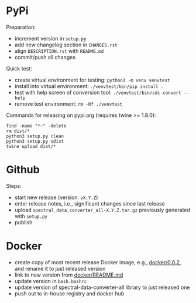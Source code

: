 PyPi
====

Preparation:

* increment version in `setup.py`
* add new changelog section in `CHANGES.rst`
* align `DESCRIPTION.rst` with `README.md`  
* commit/push all changes

Quick test:

* create virtual environment for testing: `python3 -m venv venvtest`
* install into virtual environment: `./venvtest/bin/pip install .`
* test with help screen of conversion tool: `./venvtest/bin/sdc-convert --help`
* remove test environment: `rm -Rf ./venvtest`

Commands for releasing on pypi.org (requires twine >= 1.8.0):

```
find -name "*~" -delete
rm dist/*
python3 setup.py clean
python3 setup.py sdist
twine upload dist/*
```


Github
======

Steps:

* start new release (version: `vX.Y.Z`)
* enter release notes, i.e., significant changes since last release
* upload `spectral_data_converter_all-X.Y.Z.tar.gz` previously generated with `setup.py`
* publish


Docker
======

* create copy of most recent release Docker image, e.g., [docker/0.0.2](docker/0.0.2), and rename it to just released version
* link to new version from [docker/README.md](docker/README.md)
* update version in `bash.bashrc`
* update version of spectral-data-converter-all library to just released one
* push out to in-house registry and docker hub
